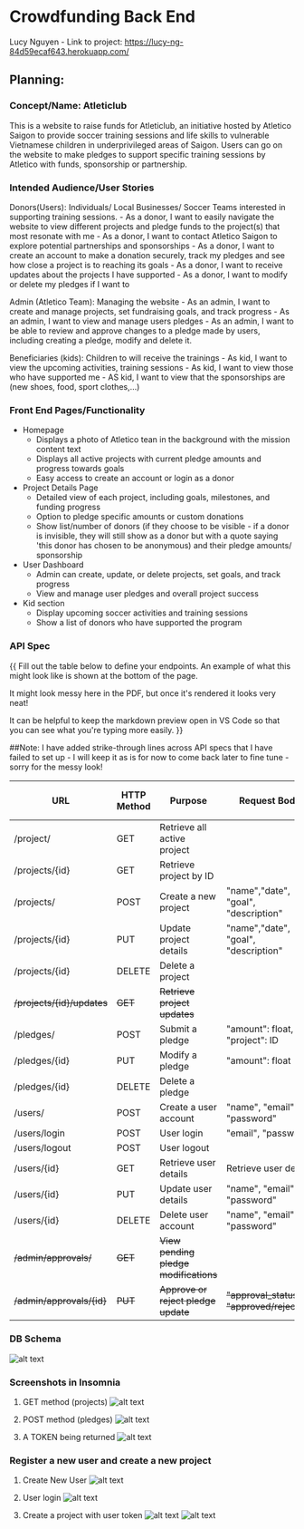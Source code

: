 # Crowdfunding Back End
Lucy Nguyen - Link to project: https://lucy-ng-84d59ecaf643.herokuapp.com/

## Planning:
### Concept/Name: Atleticlub
This is a website to raise funds for Atleticlub, an initiative hosted by Atletico Saigon to provide soccer training sessions and life skills to vulnerable Vietnamese children in underprivileged areas of Saigon. Users can go on the website to make pledges to support specific training sessions by Atletico with funds, sponsorship or partnership.

### Intended Audience/User Stories
Donors(Users): Individuals/ Local Businesses/ Soccer Teams interested in supporting training sessions.
    - As a donor, I want to easily navigate the website to view different projects and pledge funds to the project(s) that most resonate with me
    - As a donor, I want to contact Atletico Saigon to explore potential partnerships and sponsorships
    - As a donor, I want to create an account to make a donation securely, track my pledges and see how close a project is to reaching its goals
    - As a donor, I want to receive updates about the projects I have supported 
    - As a donor, I want to modify or delete my pledges if I want to

Admin (Atletico Team): Managing the website
    - As an admin, I want to create and manage projects, set fundraising goals, and track progress
    - As an admin, I want to view and manage users pledges
    - As an admin, I want to be able to review and approve changes to a pledge made by users, including creating a pledge, modify and delete it.

Beneficiaries (kids): Children to will receive the trainings
    - As kid, I want to view the upcoming activities, training sessions
    - As kid, I want to view those who have supported me
    - AS kid, I want to view that the sponsorships are (new shoes, food, sport clothes,...)

### Front End Pages/Functionality
- Homepage
    - Displays a photo of Atletico tean in the background with the mission content text
    - Displays all active projects with current pledge amounts and progress towards goals
    - Easy access to create an account or login as a donor
- Project Details Page
    - Detailed view of each project, including goals, milestones, and funding progress
    - Option to pledge specific amounts or custom donations
    - Show list/number of donors (if they choose to be visible - if a donor is invisible, they will still show as a donor but with a quote saying 'this donor has chosen to be anonymous) and their pledge amounts/ sponsorship
- User Dashboard 
    - Admin can create, update, or delete projects, set goals, and track progress
    - View and manage user pledges and overall project success
- Kid section 
    - Display upcoming soccer activities and training sessions
    - Show a list of donors who have supported the program

### API Spec
{{ Fill out the table below to define your endpoints. An example of what this might look like is shown at the bottom of the page. 

It might look messy here in the PDF, but once it's rendered it looks very neat! 

It can be helpful to keep the markdown preview open in VS Code so that you can see what you're typing more easily. }}

##Note: I have added strike-through lines across API specs that I have failed to set up - I will keep it as is for now to come back later to fine tune - sorry for the messy look!

| URL             | HTTP Method |Purpose  | Request Body | Success Response Code | Authentication/Authorisation |
| ---             | ----------- | ------- | ------------ | --------------------- | ---------------------------- |
| /project/       | GET | Retrieve all active project ||  200  |None|
| /projects/{id}  | GET | Retrieve project by ID ||  200  | None |
| /projects/      | POST | Create a new project     |"name","date", "goal", "description"|  201  | Admin Auth |
| /projects/{id}  | PUT  | Update project details   |"name","date", "goal", "description"|  200  | Admin Auth |
| /projects/{id}  | DELETE | Delete a project       |                                          |  204  | Admin Auth |
| ~~/projects/{id}/updates~~ | ~~GET~~ | ~~Retrieve project updates~~ ||~~200~~|~~User Auth~~ |
| /pledges/       | POST | Submit a pledge          |"amount": float, "project": ID|  201  | User Auth  |
| /pledges/{id}   | PUT | Modify a pledge          |"amount": float|  200  | User Auth  |
| /pledges/{id}   | DELETE | Delete a pledge          ||  204  |User Auth|
| /users/         | POST | Create a user account    |"name", "email", "password"|  201  | None       |
| /users/login    | POST | User login    |"email", "password"|  200  | None      |
| /users/logout   | POST | User logout   | |  200  | None      |
| /users/{id}     | GET  | Retrieve user details    | Retrieve user details                    |  200  | User Auth  |
| /users/{id}     | PUT  | Update user details      |"name", "email", "password"|  200  | User Auth  |
| /users/{id}     | DELETE | Delete user account    | "name", "email", "password"|  204  | User Auth  |
| ~~/admin/approvals/~~ | ~~GET~~ | ~~View pending pledge modifications~~ | |  ~~204~~  | ~~Admin Auth~~  |
| ~~/admin/approvals/{id}~~ | ~~PUT~~ | ~~Approve or reject pledge update~~ |~~"approval_status": "approved/rejected"~~| ~~200~~ |~~Admin Auth~~  |   
### DB Schema
![alt text](image-7.png)

### Screenshots in Insomnia 
1. GET method (projects)
 ![alt text](image-2.png)

2. POST method (pledges)
 ![alt text](image-1.png)

3. A TOKEN being returned
 ![alt text](image.png)

### Register a new user and create a new project 
1. Create New User
 ![alt text](image-3.png)

2. User login 
 ![alt text](image-4.png)

3. Create a project with user token
 ![alt text](image-5.png)
 ![alt text](image-6.png)